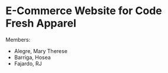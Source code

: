# E-Commerce Website for Code Fresh Apparel


Members:

 - Alegre, Mary Therese
- Barriga, Hosea
- Fajardo, RJ
